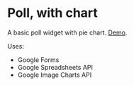 Poll, with chart
==========

A basic poll widget with pie chart. <a href="http://www.codywinchester.com/poll/" target="_blank">Demo</a>.

Uses:
<ul>
<li>Google Forms</li>
<li>Google Spreadsheets API</li>
<li>Google Image Charts API</li>
</ul>
